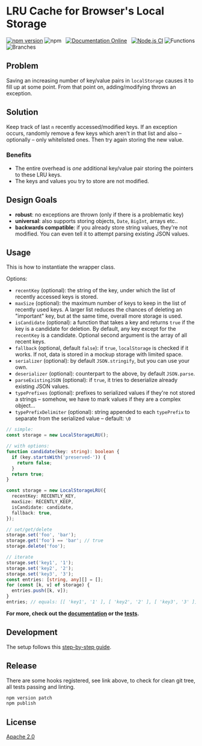 # LRU Cache for Browser's Local Storage

[![npm version](https://badge.fury.io/js/@cocalc%2Flocal-storage-lru.svg)](https://badge.fury.io/js/@cocalc%2Flocal-storage-lru) ![npm](https://img.shields.io/npm/dw/@cocalc/local-storage-lru) &nbsp; [![Documentation Online](https://img.shields.io/badge/documentation-online-blue.svg)](https://sagemathinc.github.io/local-storage-lru/) &nbsp; [![Node.js CI](https://github.com/sagemathinc/local-storage-lru/actions/workflows/node.js.yml/badge.svg)](https://github.com/sagemathinc/local-storage-lru/actions/workflows/node.js.yml) ![Functions](https://img.shields.io/badge/functions-93.61%25-brightgreen.svg?style=flat) ![Branches](https://img.shields.io/badge/branches-90.45%25-brightgreen.svg?style=flat)

## Problem

Saving an increasing number of key/value pairs in `localStorage` causes it to fill up at some point.
From that point on, adding/modifying throws an exception.

## Solution

Keep track of last `n` recently accessed/modified keys.
If an exception occurs,
randomly remove a few keys which aren't in that list and also – optionally – only whitelisted ones.
Then try again storing the new value.

### Benefits

- The entire overhead is _one_ additional key/value pair storing the pointers to these LRU keys.
- The keys and values you try to store are not modified.

## Design Goals

- **robust**: no exceptions are thrown (only if there is a problematic key)
- **universal**: also supports storing objects, `Date`, `BigInt`, arrays etc..
- **backwards compatible**: if you already store string values, they're not modified. You can even tell it to attempt parsing existing JSON values.

## Usage

This is how to instantiate the wrapper class.

Options:

- `recentKey` (optional): the string of the key, under which the list of recently accessed keys is stored.
- `maxSize` (optional): the maximum number of keys to keep in the list of recently used keys. A larger list reduces the chances of deleting an "important" key, but at the same time, overall more storage is used.
- `isCandidate` (optional): a function that takes a key and returns `true` if the key is a candidate for deletion. By default, any key except for the `recentKey` is a candidate. Optional second argument is the array of all recent keys.
- `fallback` (optional, default `false`): if `true`, `localStorage` is checked if it works. If not, data is stored in a mockup storage with limited space.
- `serializer` (optional): by default `JSON.stringify`, but you can use your own.
- `deserializer` (optional): counterpart to the above, by default `JSON.parse`.
- `parseExistingJSON` (optional): if `true`, it tries to deserialize already existing JSON values.
- `typePrefixes` (optional): prefixes to serialized values if they're not stored a strings – somehow, we have to mark values if they are a complex object...
- `typePrefixDelimiter` (optional): string appended to each `typePrefix` to separate from the serialized value – default: `\0`

```ts
// simple:
const storage = new LocalStorageLRU();

// with options:
function candidate(key: string): boolean {
  if (key.startsWith('preserved-')) {
    return false;
  }
  return true;
}

const storage = new LocalStorageLRU({
  recentKey: RECENTLY_KEY,
  maxSize: RECENTLY_KEEP,
  isCandidate: candidate,
  fallback: true,
});
```

```ts
// set/get/delete
storage.set('foo', 'bar');
storage.get('foo') == 'bar'; // true
storage.delete('foo');

// iterate
storage.set('key1', '1');
storage.set('key2', '2');
storage.set('key3', '3');
const entries: [string, any][] = [];
for (const [k, v] of storage) {
  entries.push([k, v]);
}
entries; // equals: [[ 'key1', '1' ], [ 'key2', '2' ], [ 'key3', '3' ]]
```

**For more, check out the [documentation](https://sagemathinc.github.io/local-storage-lru/) or the [tests](__tests__/test-lru.ts).**

## Development

The setup follows this [step-by-step guide](https://itnext.io/step-by-step-building-and-publishing-an-npm-typescript-package-44fe7164964c).

## Release

There are some hooks registered, see link above, to check for clean git tree, all tests passing and linting.

```bash
npm version patch
npm publish
```

## License

[Apache 2.0](https://www.apache.org/licenses/LICENSE-2.0.html)

